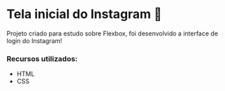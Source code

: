 # Tela inicial do Instagram :tada:



Projeto criado para estudo sobre Flexbox, foi desenvolvido a interface de login do Instagram! 

### Recursos utilizados:

* HTML
* CSS

##  

